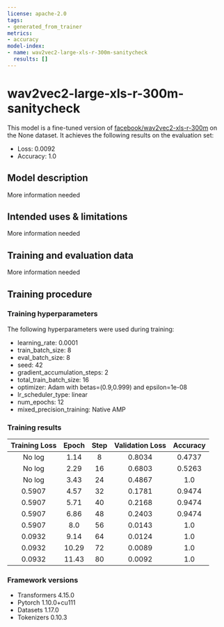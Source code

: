 ```yaml
---
license: apache-2.0
tags:
- generated_from_trainer
metrics:
- accuracy
model-index:
- name: wav2vec2-large-xls-r-300m-sanitycheck
  results: []
---
```


<!-- This model card has been generated automatically according to the information the Trainer had access to. You
should probably proofread and complete it, then remove this comment. -->

# wav2vec2-large-xls-r-300m-sanitycheck

This model is a fine-tuned version of [facebook/wav2vec2-xls-r-300m](https://huggingface.co/facebook/wav2vec2-xls-r-300m) on the None dataset.
It achieves the following results on the evaluation set:
- Loss: 0.0092
- Accuracy: 1.0

## Model description

More information needed

## Intended uses & limitations

More information needed

## Training and evaluation data

More information needed

## Training procedure

### Training hyperparameters

The following hyperparameters were used during training:
- learning_rate: 0.0001
- train_batch_size: 8
- eval_batch_size: 8
- seed: 42
- gradient_accumulation_steps: 2
- total_train_batch_size: 16
- optimizer: Adam with betas=(0.9,0.999) and epsilon=1e-08
- lr_scheduler_type: linear
- num_epochs: 12
- mixed_precision_training: Native AMP

### Training results

| Training Loss | Epoch | Step | Validation Loss | Accuracy |
|:-------------:|:-----:|:----:|:---------------:|:--------:|
| No log        | 1.14  | 8    | 0.8034          | 0.4737   |
| No log        | 2.29  | 16   | 0.6803          | 0.5263   |
| No log        | 3.43  | 24   | 0.4867          | 1.0      |
| 0.5907        | 4.57  | 32   | 0.1781          | 0.9474   |
| 0.5907        | 5.71  | 40   | 0.2168          | 0.9474   |
| 0.5907        | 6.86  | 48   | 0.2403          | 0.9474   |
| 0.5907        | 8.0   | 56   | 0.0143          | 1.0      |
| 0.0932        | 9.14  | 64   | 0.0124          | 1.0      |
| 0.0932        | 10.29 | 72   | 0.0089          | 1.0      |
| 0.0932        | 11.43 | 80   | 0.0092          | 1.0      |


### Framework versions

- Transformers 4.15.0
- Pytorch 1.10.0+cu111
- Datasets 1.17.0
- Tokenizers 0.10.3
